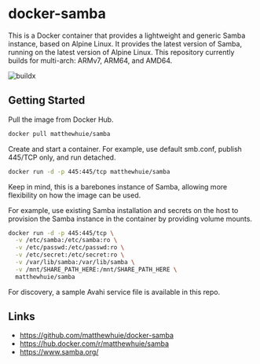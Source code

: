 # docker-samba
This is a Docker container that provides a lightweight and generic Samba instance, based on Alpine Linux. It provides the latest version of Samba, running on the latest version of Alpine Linux. This repository currently builds for multi-arch: ARMv7, ARM64, and AMD64.

![buildx](https://github.com/matthewhuie/docker-samba/workflows/buildx/badge.svg?branch=master)

## Getting Started
Pull the image from Docker Hub.
```bash
docker pull matthewhuie/samba
```

Create and start a container. For example, use default smb.conf, publish 445/TCP only, and run detached.
```bash
docker run -d -p 445:445/tcp matthewhuie/samba
```

Keep in mind, this is a barebones instance of Samba, allowing more flexibility on how the image can be used. 

For example, use existing Samba installation and secrets on the host to provision the Samba instance in the container by providing volume mounts.
```bash
docker run -d -p 445:445/tcp \
  -v /etc/samba:/etc/samba:ro \
  -v /etc/passwd:/etc/passwd:ro \
  -v /etc/secret:/etc/secret:ro \
  -v /var/lib/samba:/var/lib/samba \
  -v /mnt/SHARE_PATH_HERE:/mnt/SHARE_PATH_HERE \
  matthewhuie/samba
```

For discovery, a sample Avahi service file is available in this repo.

## Links
- https://github.com/matthewhuie/docker-samba
- https://hub.docker.com/r/matthewhuie/samba
- https://www.samba.org/
